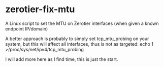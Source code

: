 # zerotier-fix-mtu
A Linux script to set the MTU on Zerotier interfaces (when given a known endpoint IP/domain)


A better approach is probably to simply set tcp_mtu_probing on your system, but this will affect all interfaces, thus is not as targeted:
echo 1 >/proc/sys/net/ipv4/tcp_mtu_probing


I will add more here as I find time, this is just the start.
